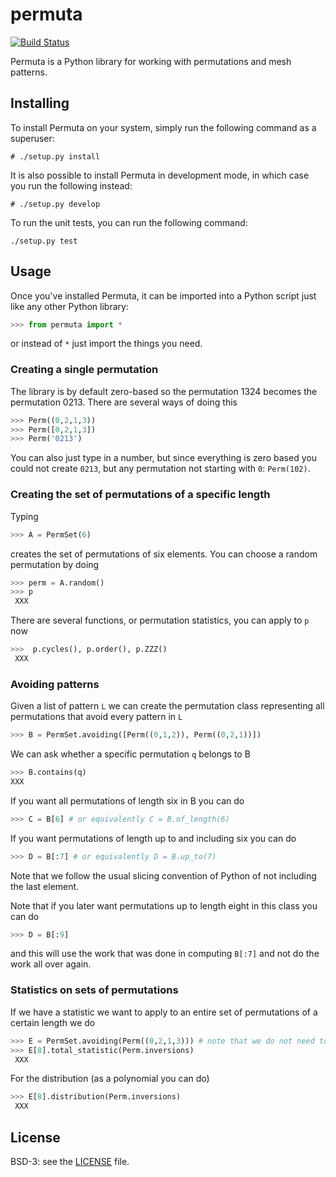 # permuta

[![Build Status](https://travis-ci.org/PermutaTriangle/Permuta.svg?branch=master)](https://travis-ci.org/PermutaTriangle/Permuta)

Permuta is a Python library for working with permutations and mesh patterns.

## Installing
To install Permuta on your system, simply run the following command as a
superuser:
```
# ./setup.py install
```

It is also possible to install Permuta in development mode, in which case you
run the following instead:
```
# ./setup.py develop
```

To run the unit tests, you can run the following command:
```
./setup.py test
```

## Usage
Once you've installed Permuta, it can be imported into a Python script just
like any other Python library:

```python
>>> from permuta import *
```

or instead of `*` just import the things you need.

### Creating a single permutation

The library is by default zero-based so the permutation 1324 becomes the
permutation 0213. There are several ways of doing this

```python
>>> Perm((0,2,1,3))
>>> Perm([0,2,1,3])
>>> Perm('0213')
```

You can also just type in a number, but since everything is zero based you could
not create `0213`, but any permutation not starting with `0`: `Perm(102)`.

### Creating the set of permutations of a specific length
Typing

```python
>>> A = PermSet(6)
```

creates the set of permutations of six elements. You can choose a random
permutation by doing

```python
>>> perm = A.random()
>>> p
 XXX
```

There are several functions, or permutation statistics, you can apply to `p` now

```python
>>>  p.cycles(), p.order(), p.ZZZ()
 XXX
```

### Avoiding patterns
Given a list of pattern `L` we can create the permutation class representing all
permutations that avoid every pattern in `L`

```python
>>> B = PermSet.avoiding([Perm((0,1,2)), Perm((0,2,1))])
```

We can ask whether a specific permutation `q` belongs to B
```python
>>> B.contains(q)
XXX
```

If you want all permutations of length six in B you can do

```python
>>> C = B[6] # or equivalently C = B.of_length(6)
```

If you want permutations of length up to and including six you can do

```python
>>> D = B[:7] # or equivalently D = B.up_to(7)
```

Note that we follow the usual slicing convention of Python of not including the
last element.

Note that if you later want permutations up to length eight in this class you
can do

```python
>>> D = B[:9]
```

and this will use the work that was done in computing `B[:7]` and not do the
work all over again.

### Statistics on sets of permutations

If we have a statistic we want to apply to an entire set of permutations of a
certain length we do

```python
>>> E = PermSet.avoiding(Perm((0,2,1,3))) # note that we do not need to put a single pattern in a list
>>> E[8].total_statistic(Perm.inversions)
 XXX
```

For the distribution (as a polynomial you can do)

```python
>>> E[8].distribution(Perm.inversions)
 XXX
```




## License
BSD-3: see the [LICENSE](https://github.com/PermutaTriangle/Permuta/blob/master/LICENSE) file.
